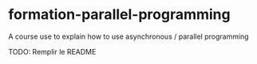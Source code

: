 # formation-parallel-programming
A course use to explain how to use asynchronous / parallel programming

TODO: Remplir le README
